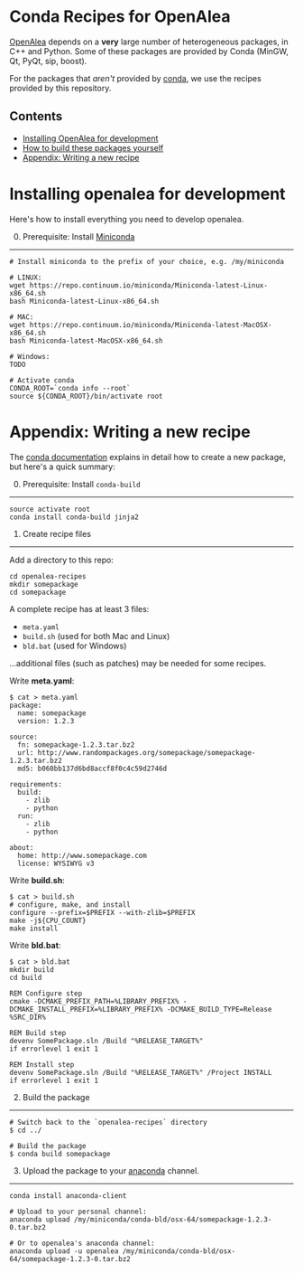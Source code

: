 # Conda Recipes for OpenAlea

[OpenAlea] depends on a **very** large number of heterogeneous packages, in C++ and Python.
Some of these packages are provided by Conda (MinGW, Qt, PyQt, sip, boost).

For the packages that *aren't* provided by [conda], we use the recipes provided by this repository.

[condabld]: http://conda.pydata.org/docs/build.html
[oachannel]: https://anaconda.org/openalea
[conda]: http://conda.pydata.org/
[OpenAlea]: http://openalea.gforge.inria.fr


## Contents

- [Installing OpenAlea for development](#installing)
- [How to build these packages yourself](#howtobuild)
- [Appendix: Writing a new recipe](#writing)


<a name="installing"></a>
==================================
Installing openalea for development
==================================

Here's how to install everything you need to develop openalea.

0. Prerequisite: Install [Miniconda]
------------------------------------

[Miniconda]: http://conda.pydata.org/miniconda.html

```
# Install miniconda to the prefix of your choice, e.g. /my/miniconda

# LINUX:
wget https://repo.continuum.io/miniconda/Miniconda-latest-Linux-x86_64.sh
bash Miniconda-latest-Linux-x86_64.sh

# MAC:
wget https://repo.continuum.io/miniconda/Miniconda-latest-MacOSX-x86_64.sh
bash Miniconda-latest-MacOSX-x86_64.sh

# Windows:
TODO

# Activate conda
CONDA_ROOT=`conda info --root`
source ${CONDA_ROOT}/bin/activate root
```

<a name="writing"></a>
==============================
Appendix: Writing a new recipe
==============================

The [conda documentation][2] explains in detail how to create a new package, but here's a quick summary:

[2]: http://conda.pydata.org/docs/build.html

0. Prerequisite: Install `conda-build`
--------------------------------------

```
source activate root
conda install conda-build jinja2
```

1. Create recipe files
----------------------

Add a directory to this repo:

```
cd openalea-recipes
mkdir somepackage
cd somepackage
```

A complete recipe has at least 3 files:

 - `meta.yaml`
 - `build.sh` (used for both Mac and Linux)
 - `bld.bat` (used for Windows)

...additional files (such as patches) may be needed for some recipes.

Write **meta.yaml**:

```
$ cat > meta.yaml
package:
  name: somepackage
  version: 1.2.3

source:
  fn: somepackage-1.2.3.tar.bz2
  url: http://www.randompackages.org/somepackage/somepackage-1.2.3.tar.bz2
  md5: b060bb137d6bd8accf8f0c4c59d2746d

requirements:
  build:
    - zlib
    - python
  run:
    - zlib
    - python

about:
  home: http://www.somepackage.com
  license: WYSIWYG v3
```

Write **build.sh**:

```
$ cat > build.sh
# configure, make, and install
configure --prefix=$PREFIX --with-zlib=$PREFIX
make -j${CPU_COUNT}
make install
```

Write **bld.bat**:

```
$ cat > bld.bat
mkdir build
cd build

REM Configure step
cmake -DCMAKE_PREFIX_PATH=%LIBRARY_PREFIX% -DCMAKE_INSTALL_PREFIX=%LIBRARY_PREFIX% -DCMAKE_BUILD_TYPE=Release %SRC_DIR%

REM Build step
devenv SomePackage.sln /Build "%RELEASE_TARGET%"
if errorlevel 1 exit 1

REM Install step
devenv SomePackage.sln /Build "%RELEASE_TARGET%" /Project INSTALL
if errorlevel 1 exit 1
```

2. Build the package
--------------------

```
# Switch back to the `openalea-recipes` directory
$ cd ../

# Build the package
$ conda build somepackage
```

3. Upload the package to your [anaconda] channel.
------------------------------------------------

```
conda install anaconda-client

# Upload to your personal channel:
anaconda upload /my/miniconda/conda-bld/osx-64/somepackage-1.2.3-0.tar.bz2

# Or to openalea's anaconda channel:
anaconda upload -u openalea /my/miniconda/conda-bld/osx-64/somepackage-1.2.3-0.tar.bz2
```

[anaconda]: http://anaconda.org
